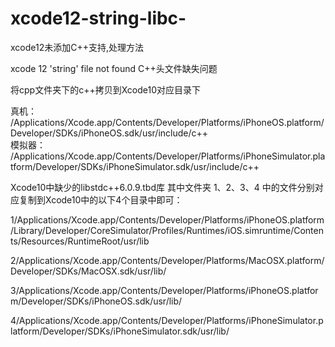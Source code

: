 # xcode12-string-libc-
xcode12未添加C++支持,处理方法

xcode 12 'string' file not found C++头文件缺失问题

将cpp文件夹下的c++拷贝到Xcode10对应目录下

真机：
/Applications/Xcode.app/Contents/Developer/Platforms/iPhoneOS.platform/Developer/SDKs/iPhoneOS.sdk/usr/include/c++    
模拟器：    
/Applications/Xcode.app/Contents/Developer/Platforms/iPhoneSimulator.platform/Developer/SDKs/iPhoneSimulator.sdk/usr/include/c++

Xcode10中缺少的libstdc++6.0.9.tbd库 其中文件夹 1、2、3、4 中的文件分别对应复制到Xcode10中的以下4个目录中即可：

1/Applications/Xcode.app/Contents/Developer/Platforms/iPhoneOS.platform/Library/Developer/CoreSimulator/Profiles/Runtimes/iOS.simruntime/Contents/Resources/RuntimeRoot/usr/lib

2/Applications/Xcode.app/Contents/Developer/Platforms/MacOSX.platform/Developer/SDKs/MacOSX.sdk/usr/lib/

3/Applications/Xcode.app/Contents/Developer/Platforms/iPhoneOS.platform/Developer/SDKs/iPhoneOS.sdk/usr/lib/

4/Applications/Xcode.app/Contents/Developer/Platforms/iPhoneSimulator.platform/Developer/SDKs/iPhoneSimulator.sdk/usr/lib/
